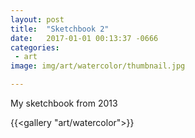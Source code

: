 ```yaml
---
layout: post
title:  "Sketchbook 2"
date:   2017-01-01 00:13:37 -0666
categories: 
 - art
image: img/art/watercolor/thumbnail.jpg

---
```


My sketchbook from 2013

{{<gallery "art/watercolor">}}